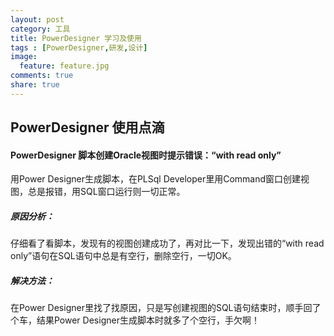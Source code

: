 ```yaml
---
layout: post
category: 工具
title: PowerDesigner 学习及使用
tags : [PowerDesigner,研发,设计]
image:
  feature: feature.jpg
comments: true
share: true
---
```


PowerDesigner 使用点滴
----------------------

#### PowerDesigner 脚本创建Oracle视图时提示错误：“with read only”

用Power Designer生成脚本，在PLSql Developer里用Command窗口创建视图，总是报错，用SQL窗口运行则一切正常。

##### 原因分析：

仔细看了看脚本，发现有的视图创建成功了，再对比一下，发现出错的“with read only”语句在SQL语句中总是有空行，删除空行，一切OK。

##### 解决方法：

在Power Designer里找了找原因，只是写创建视图的SQL语句结束时，顺手回了个车，结果Power Designer生成脚本时就多了个空行，手欠啊！
